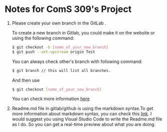 # Notes for ComS 309's Project
1. Please create your own branch in the GitLab . 

    To create a new branch in Gitlab, you could make it on the website or using the following command:
    ```bash
    $ git checkout -b [name_of_your_new_branch]
    $ git push --set-upstream origin Test
    ```
    You can always check other's branch with following command:
    ```bash
    $ git branch // this will list all branches.
    ```
    And then use
    ```bash
    $ git checkout [name_of_your_new_branch]
    ```
    You can check more information [here](https://github.com/Kunena/Kunena-Forum/wiki/Create-a-new-branch-with-git-and-manage-branches)
2. Readme.md file in gitlab/github is using the markdown syntax.To get more information about markdown syntax, you can check this [link](https://github.com/adam-p/markdown-here/wiki/Markdown-Cheatsheet). I would suggest you using Visual Studio Code to write the Readme.md file as I do. So you can get a real-time preview about what you are doing.



